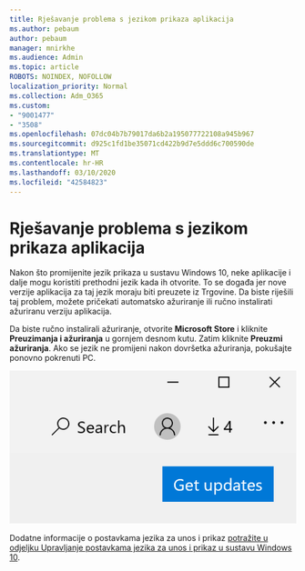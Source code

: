 ```yaml
---
title: Rješavanje problema s jezikom prikaza aplikacija
ms.author: pebaum
author: pebaum
manager: mnirkhe
ms.audience: Admin
ms.topic: article
ROBOTS: NOINDEX, NOFOLLOW
localization_priority: Normal
ms.collection: Adm_O365
ms.custom:
- "9001477"
- "3508"
ms.openlocfilehash: 07dc04b7b79017da6b2a195077722108a945b967
ms.sourcegitcommit: d925c1fd1be35071cd422b9d7e5ddd6c700590de
ms.translationtype: MT
ms.contentlocale: hr-HR
ms.lasthandoff: 03/10/2020
ms.locfileid: "42584823"
---
```

# <a name="fix-the-display-language-of-apps"></a>Rješavanje problema s jezikom prikaza aplikacija

Nakon što promijenite jezik prikaza u sustavu Windows 10, neke aplikacije i dalje mogu koristiti prethodni jezik kada ih otvorite. To se događa jer nove verzije aplikacija za taj jezik moraju biti preuzete iz Trgovine. Da biste riješili taj problem, možete pričekati automatsko ažuriranje ili ručno instalirati ažuriranu verziju aplikacija.

Da biste ručno instalirali ažuriranje, otvorite **Microsoft Store** i kliknite **Preuzimanja i ažuriranja** u gornjem desnom kutu. Zatim kliknite **Preuzmi ažuriranja**. Ako se jezik ne promijeni nakon dovršetka ažuriranja, pokušajte ponovno pokrenuti PC.

![Nabavite ažuriranja.](media/get-updates.png)

Dodatne informacije o postavkama jezika za unos i prikaz [potražite u odjeljku Upravljanje postavkama jezika za unos i prikaz u sustavu Windows 10](https://support.microsoft.com/help/4027670/windows-10-add-and-switch-input-and-display-language-preferences).
